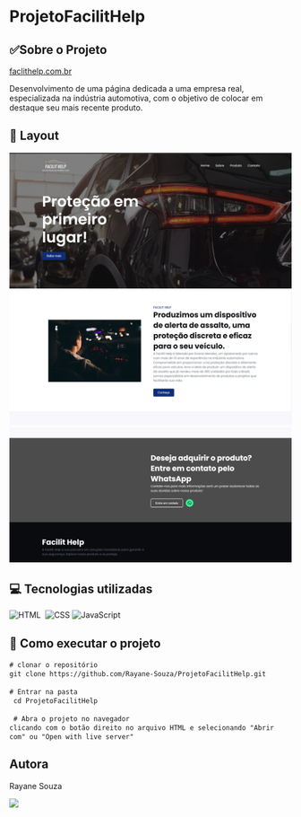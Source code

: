 # ProjetoFacilitHelp

## ✅Sobre o Projeto
[faclithelp.com.br](https://projeto-facilit-help.vercel.app/)


Desenvolvimento de uma página dedicada a uma empresa real, especializada na indústria automotiva, com o objetivo de colocar em destaque seu mais recente produto.

## 🔗 Layout

![Alt text](./img/image.png)
![Alt text](./img/image-1.png)
![Alt text](./img/image-2.png)

## 💻 Tecnologias utilizadas

![HTML](https://img.shields.io/badge/-HTML-0D1117?style=for-the-badge&logo=html5&labelColor=0D1117)&nbsp; ![CSS](https://img.shields.io/badge/-CSS-0D1117?style=for-the-badge&logo=CSS3&logoColor=1572B6&labelColor=0D1117)&nbsp;![JavaScript](https://img.shields.io/badge/-JavaScript-0D1117?style=for-the-badge&logo=javascript&labelColor=0D1117&textColor=0D1117)&nbsp;

## 📌 Como executar o projeto

```
# clonar o repositório
git clone https://github.com/Rayane-Souza/ProjetoFacilitHelp.git

# Entrar na pasta
 cd ProjetoFacilitHelp 

 # Abra o projeto no navegador
clicando com o botão direito no arquivo HTML e selecionando "Abrir com" ou "Open with live server"
```
## Autora
Rayane Souza

<a href="https://www.linkedin.com/in/rayanekelly/" target="_blank"><img src="https://img.shields.io/badge/LinkedIn-0077B5?style=for-the-badge&logo=linkedin&logoColor=white" target="_blank"></a>

